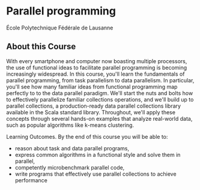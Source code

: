 # Parallel programming

École Polytechnique Fédérale de Lausanne

## About this Course

With every smartphone and computer now boasting multiple processors, the use of functional ideas to facilitate parallel programming is becoming increasingly widespread. In this course, you'll learn the fundamentals of parallel programming, from task parallelism to data parallelism. In particular, you'll see how many familiar ideas from functional programming map perfectly to to the data parallel paradigm. We'll start the nuts and bolts how to effectively parallelize familiar collections operations, and we'll build up to parallel collections, a production-ready data parallel collections library available in the Scala standard library. Throughout, we'll apply these concepts through several hands-on examples that analyze real-world data, such as popular algorithms like k-means clustering.

Learning Outcomes. By the end of this course you will be able to:

- reason about task and data parallel programs,
- express common algorithms in a functional style and solve them in parallel,
- competently microbenchmark parallel code,
- write programs that effectively use parallel collections to achieve performance
